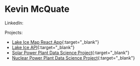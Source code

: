   <head>
    <link rel="shortcut icon" type="image/x-icon" href="icons8-idea-94.png">
</head>

# Kevin McQuate

LinkedIn:


Projects:
- [Lake Ice Map React App](https://lake-freeze.kevin-mcquate.net/){:target="_blank"}
- [Lake Ice API](https://lake-freeze-api.kevin-mcquate.net/docs/){:target="_blank"}
- [Solar Power Plant Data Science Project](solar-panel-data.html){:target="_blank"}
- [Nuclear Power Plant Data Science Project](nuclear-plants.html){:target="_blank"}
